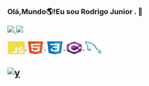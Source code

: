 ### Olá,Mundo🌎!Eu sou  Rodrigo Junior . 👋

<!--
**RodriigoJR/RodriigoJR** is a ✨ _special_ ✨ repository because its `README.md` (this file) appears on your GitHub profile.

Here are some ideas to get you started:


- 🤓 Atualmente, estou aprendendo Back End e Front End.
- 👯 Estou procurando colaborar em Javascrip, C-Sharp e MySQL.
- 🤔 Estou procurando ajuda com DotNet, C-sharp e MySQL.
- 💬 Pergunte-me sobre Javascript.
- 😄 Pronomes: Ele / Dele.
-->
 <div>
  <a href="https://github.com/RodriigoJR">
  <img height="180em" src="https://github-readme-stats.vercel.app/api?username=rodriigojr&show_icons=true&theme=dark&include_all_commits=true&count_private=true"/>
  <img height="180em" src="https://github-readme-stats.vercel.app/api/top-langs/?username=rodriigojr&layout=compact&langs_count=7&theme=dark"/>
</div>
  
  <div style="display: inline_block"><br>
  <img align="center" alt="rodr-Js" height="30" width="40" src="https://raw.githubusercontent.com/devicons/devicon/master/icons/javascript/javascript-plain.svg"> 
  <img align="center" alt="rodr-HTML" height="30" width="40" src="https://raw.githubusercontent.com/devicons/devicon/master/icons/html5/html5-original.svg">
  <img align="center" alt="rodr-CSS" height="30" width="40" src="https://raw.githubusercontent.com/devicons/devicon/master/icons/css3/css3-original.svg">
  <img align="center" alt="Rodr-Csharp" height="30" width="40" src="https://raw.githubusercontent.com/devicons/devicon/master/icons/csharp/csharp-original.svg">
  <img align="center" alt="Rodr-mysql" height="30" width="40" src="https://raw.githubusercontent.com/devicons/devicon/master/icons/mysql/mysql-original.svg">
 <br>
    
 ## <img alingn="rigth" alt="y" height="100" width="100"  src="https://user-images.githubusercontent.com/56996/35211232-f0e23a70-ff98-11e7-8970-1aff845f3eb0.gif">
 
    

 
  
  <div>
    
  </div>
